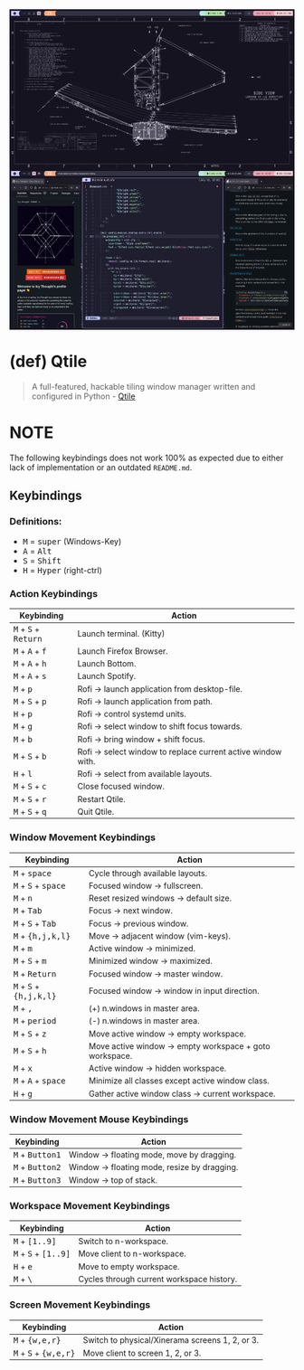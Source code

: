 <img alt="Qtile Desktop" src="../../.assets/main/png/qtile-desktop.png" align="center">

# (def) Qtile
> A full-featured, hackable tiling window manager written and configured in
> Python - [Qtile](http://www.qtile.org)

# NOTE
The following keybindings does not work 100% as expected due to either lack of
implementation or an outdated `README.md`.

## Keybindings

### Definitions:
- <kbd>M</kbd> = <kbd>super</kbd> (Windows-Key)
- <kbd>A</kbd> = <kbd>Alt</kbd>
- <kbd>S</kbd> = <kbd>Shift</kbd>
- <kbd>H</kbd> = <kbd>Hyper</kbd> (right-ctrl)

### Action Keybindings

| Keybinding                                      | Action                                                       |
|-------------------------------------------------|--------------------------------------------------------------|
| <kbd>M</kbd> + <kbd>S</kbd> + <kbd>Return</kbd> | Launch terminal. (Kitty)                                     |
| <kbd>M</kbd> + <kbd>A</kbd> + <kbd>f</kbd>      | Launch Firefox Browser.                                      |
| <kbd>M</kbd> + <kbd>A</kbd> + <kbd>h</kbd>      | Launch Bottom.                                               |
| <kbd>M</kbd> + <kbd>A</kbd> + <kbd>s</kbd>      | Launch Spotify.                                              |
| <kbd>M</kbd> + <kbd>p</kbd>                     | Rofi -> launch application from desktop-file.                |
| <kbd>M</kbd> + <kbd>S</kbd> + <kbd>p</kbd>      | Rofi -> launch application from path.                        |
| <kbd>H</kbd> + <kbd>p</kbd>                     | Rofi -> control systemd units.                               |
| <kbd>M</kbd> + <kbd>g</kbd>                     | Rofi -> select window to shift focus towards.                |
| <kbd>M</kbd> + <kbd>b</kbd>                     | Rofi -> bring window + shift focus.                          |
| <kbd>M</kbd> + <kbd>S</kbd> + <kbd>b</kbd>      | Rofi -> select window to replace current active window with. |
| <kbd>H</kbd> + <kbd>l</kbd>                     | Rofi -> select from available layouts.                       |
| <kbd>M</kbd> + <kbd>S</kbd> + <kbd>c</kbd>      | Close focused window.                                        |
| <kbd>M</kbd> + <kbd>S</kbd> + <kbd>r</kbd>      | Restart Qtile.                                               |
| <kbd>M</kbd> + <kbd>S</kbd> + <kbd>q</kbd>      | Quit Qtile.                                                  |

### Window Movement Keybindings

| Keybinding                                         | Action                                                  |
|----------------------------------------------------|---------------------------------------------------------|
| <kbd>M</kbd> + <kbd>space</kbd>                    | Cycle through available layouts.                        |
| <kbd>M</kbd> + <kbd>S</kbd> + <kbd>space</kbd>     | Focused window -> fullscreen.                           |
| <kbd>M</kbd> + <kbd>n</kbd>                        | Reset resized windows -> default size.                  |
| <kbd>M</kbd> + <kbd>Tab</kbd>                      | Focus -> next window.                                   |
| <kbd>M</kbd> + <kbd>S</kbd> + <kbd>Tab</kbd>       | Focus -> previous window.                               |
| <kbd>M</kbd> + <kbd>{h,j,k,l}</kbd>                | Move -> adjacent window (vim-keys).                     |
| <kbd>M</kbd> + <kbd>m</kbd>                        | Active window -> minimized.                             |
| <kbd>M</kbd> + <kbd>S</kbd> + <kbd>m</kbd>         | Minimized window -> maximized.                          |
| <kbd>M</kbd> + <kbd>Return</kbd>                   | Focused window -> master window.                        |
| <kbd>M</kbd> + <kbd>S</kbd> + <kbd>{h,j,k,l}</kbd> | Focused window -> window in input direction.            |
| <kbd>M</kbd> + <kbd>,</kbd>                        | (+) n.windows in master area.                           |
| <kbd>M</kbd> + <kbd>period</kbd>                   | (-) n.windows in master area.                           |
| <kbd>M</kbd> + <kbd>S</kbd> + <kbd>z</kbd>         | Move active window -> empty workspace.                  |
| <kbd>M</kbd> + <kbd>S</kbd> + <kbd>h</kbd>         | Move active window -> empty workspace + goto workspace. |
| <kbd>M</kbd> + <kbd>x</kbd>                        | Active window -> hidden workspace.                      |
| <kbd>M</kbd> + <kbd>A</kbd> + <kbd>space</kbd>     | Minimize all classes except active window class.        |
| <kbd>H</kbd> + <kbd>g</kbd>                        | Gather active window class -> current workspace.        |

### Window Movement Mouse Keybindings

| Keybinding                        | Action                                       |
|-----------------------------------|----------------------------------------------|
| <kbd>M</kbd> + <kbd>Button1</kbd> | Window -> floating mode, move by dragging.   |
| <kbd>M</kbd> + <kbd>Button2</kbd> | Window -> floating mode, resize by dragging. |
| <kbd>M</kbd> + <kbd>Button3</kbd> | Window -> top of stack.                      |

### Workspace Movement Keybindings

| Keybinding                                      | Action                                    |
|-------------------------------------------------|-------------------------------------------|
| <kbd>M</kbd> + <kbd>[1..9]</kbd>                | Switch to n-workspace.                    |
| <kbd>M</kbd> + <kbd>S</kbd> + <kbd>[1..9]</kbd> | Move client to n-workspace.               |
| <kbd>H</kbd> + <kbd>e                           | Move to empty workspace.                  |
| <kbd>M</kbd> + <kbd>\\</kbd>                    | Cycles through current workspace history. |

### Screen Movement Keybindings

| Keybinding                                       | Action                                          |
|--------------------------------------------------|-------------------------------------------------|
| <kbd>M</kbd> + <kbd>{w,e,r}</kbd>                | Switch to physical/Xinerama screens 1, 2, or 3. |
| <kbd>M</kbd> + <kbd>S</kbd> + <kbd>{w,e,r}</kbd> | Move client to screen 1, 2, or 3.               |
